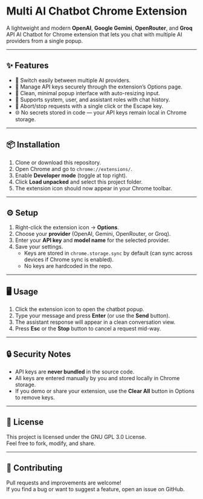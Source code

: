 # Multi AI Chatbot Chrome Extension

A lightweight and modern **OpenAI**, **Google Gemini**, **OpenRouter**, and **Groq** API AI Chatbot for Chrome extension that lets you chat with multiple AI providers from a single popup.

---

## ✨ Features
- 🔀 Switch easily between multiple AI providers.
- 🔑 Manage API keys securely through the extension’s Options page.
- 💬 Clean, minimal popup interface with auto-resizing input.
- 🚀 Supports system, user, and assistant roles with chat history.
- 🛑 Abort/stop requests with a single click or the Escape key.
- 🌐 No secrets stored in code — your API keys remain local in Chrome storage.

---

## 📦 Installation
1. Clone or download this repository.
2. Open Chrome and go to `chrome://extensions/`.
3. Enable **Developer mode** (toggle at top right).
4. Click **Load unpacked** and select this project folder.
5. The extension icon should now appear in your Chrome toolbar.

---

## ⚙️ Setup
1. Right-click the extension icon → **Options**.
2. Choose your **provider** (OpenAI, Gemini, OpenRouter, or Groq).
3. Enter your **API key** and **model name** for the selected provider.
4. Save your settings.  
   - Keys are stored in `chrome.storage.sync` by default (can sync across devices if Chrome sync is enabled).
   - No keys are hardcoded in the repo.

---

## 🖥️ Usage
1. Click the extension icon to open the chatbot popup.
2. Type your message and press **Enter** (or use the **Send** button).
3. The assistant response will appear in a clean conversation view.
4. Press **Esc** or the **Stop** button to cancel a request mid-way.

---

## 🔒 Security Notes
- API keys are **never bundled** in the source code.
- All keys are entered manually by you and stored locally in Chrome storage.
- If you demo or share your extension, use the **Clear All** button in Options to remove keys.

---

## 📜 License
This project is licensed under the GNU GPL 3.0 License.  
Feel free to fork, modify, and share.

---

## 🙌 Contributing
Pull requests and improvements are welcome!  
If you find a bug or want to suggest a feature, open an issue on GitHub.
